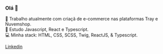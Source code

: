 ### Olá 👋

 🔭 Trabalho atualmente com criaçã de e-commerce nas plataformas Tray e Nuvemshop.<br>
🌱 Estudo Javascript, React e Typescript.<br>
:computer:   Minha stack: HTML, CSS, SCSS, Twig, ReactJS, & Typescript. <br>

<a href="https://www.linkedin.com/in/dcpadovani/">Linkedin</a>

